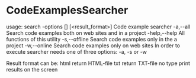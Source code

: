 # CodeExamplesSearcher
usage: search -options <function> [<path>] [<result_format>]
Code example searcher
 -a,--all       Search code examples both on web sites and in a project
 -help,--help   All functions of this utility
 -s,--offline   Search code examples only in the a project
 -w,--online    Search code examples only on web sites
In order to execute searcher needs one of three options: -a, -s or -w

Result format can be:
    html        return HTML-file
    txt         return TXT-file
    no type     print results on the screen

